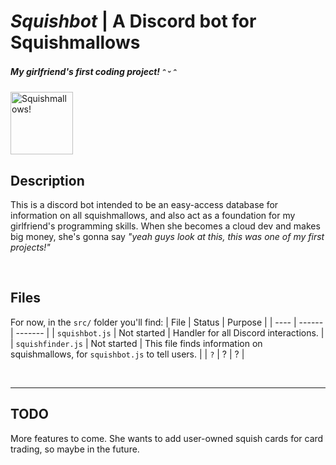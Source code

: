 # ***Squishbot*** | A Discord bot for Squishmallows
##### My girlfriend's first coding project! ᵔ ᵕ ᵔ

<img src="http://cdn.shopify.com/s/files/1/0559/8235/8698/products/Untitled_Artwork_12.png?v=1620884654" alt="Squishmallows!" width="100"/>


## Description
This is a discord bot intended to be an easy-access database for information on all squishmallows, and also act as a foundation for my girlfriend's programming skills. When she becomes a cloud dev and makes big money, she's gonna say *"yeah guys look at this, this was one of my first projects!"*

<br>

## Files
For now, in the `src/` folder you'll find:
| File | Status | Purpose |
| ---- | ------ | ------- |
| `squishbot.js` | Not started | Handler for all Discord interactions. |
| `squishfinder.js` | Not started | This file finds information on squishmallows, for `squishbot.js` to tell users. |
| `?` | ? | ? |

<br>

---

## TODO
More features to come. She wants to add user-owned squish cards for card trading, so maybe in the future.


